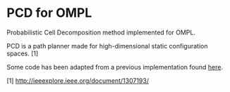 # PCD for OMPL
Probabilistic Cell Decomposition method implemented for OMPL. 

PCD is a path planner made for high-dimensional static configuration spaces. [1]

Some code has been adapted from a previous implementation found [here](http://copp.cvs.sourceforge.net/). 


[1] http://ieeexplore.ieee.org/document/1307193/
